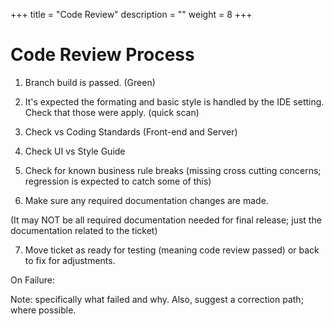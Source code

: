 +++
title = "Code Review"
description = ""
weight = 8
+++

# Code Review Process

1. Branch build is passed. (Green)

2. It's expected the formating and basic style is handled by the IDE setting.
Check that those were apply. (quick scan)

3. Check vs Coding Standards (Front-end and Server)

4. Check UI vs Style Guide

5. Check for known business rule breaks (missing cross cutting concerns; regression is expected to catch some of this)

6. Make sure any required documentation changes are made.

(It may NOT be all required documentation needed for final release; just the documentation related to the ticket)

7. Move ticket as ready for testing (meaning code review passed) or back to fix for adjustments.

On Failure:

Note: specifically what failed and why.  Also, suggest a correction path; where possible.
